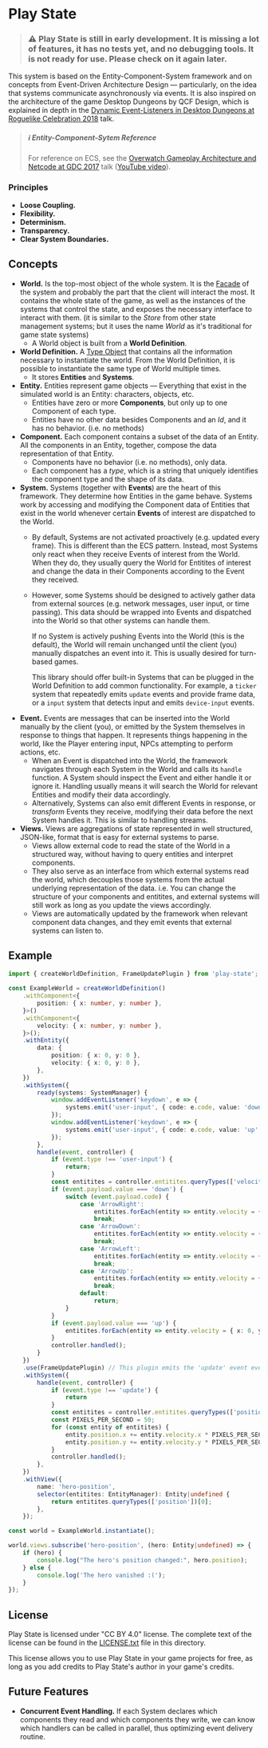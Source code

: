 # Play State

> ### ⚠ Play State is still in early development. It is missing a lot of features, it has no tests yet, and no debugging tools. It is not ready for use. Please check on it again later.

This system is based on the Entity-Component-System framework and on concepts from Event-Driven Architecture Design — particularly, on the idea that systems communicate asynchronously via events. It is also inspired on the architecture of the game Desktop Dungeons by QCF Design, which is explained in depth in the [Dynamic Event-Listeners in Desktop Dungeons at Roguelike Celebration 2018](https://www.youtube.com/watch?v=p48ArjJweSo) talk.

> ##### ℹ Entity-Component-Sytem Reference
> For reference on ECS, see the [Overwatch Gameplay Architecture and Netcode at GDC 2017](https://www.gdcvault.com/play/1024001/-Overwatch-Gameplay-Architecture-and) talk ([YouTube video](https://www.youtube.com/watch?v=W3aieHjyNvw)).

### Principles

- **Loose Coupling.**
- **Flexibility.**
- **Determinism.**
- **Transparency.**
- **Clear System Boundaries.**

## Concepts

- **World.** Is the top-most object of the whole system. It is the [Facade](https://en.wikipedia.org/wiki/Facade_pattern) of the system and probably the part that the client will interact the most. It contains the whole state of the game, as well as the instances of the systems that control the state, and exposes the necessary interface to interact with them. (it is similar to the *Store* from other state management systems; but it uses the name *World* as it's traditional for game state systems)
	- A World object is built from a **World Definition**.
- **World Definition.** A [Type Object](https://gameprogrammingpatterns.com/type-object.html) that contains all the information necessary to instantiate the world. From the World Definition, it is possible to instantiate the same type of World multiple times.
	- It stores **Entities** and **Systems**.
- **Entity.** Entities represent game objects — Everything that exist in the simulated world is an Entity: characters, objects, etc.
	- Entities have zero or more **Components**, but only up to one Component of each type.
	- Entities have no other data besides Components and an *Id*, and it has no behavior. (i.e. no methods)
- **Component.** Each component contains a subset of the data of an Entity. All the components in an Entity, together, compose the data representation of that Entity.
	- Components have no behavior (i.e. no methods), only data.
	- Each component has a *type*, which is a string that uniquely identifies the component type and the shape of its data.
- **System.** Systems (together with **Events**) are the heart of this framework. They determine how Entities in the game behave. Systems work by accessing and modifying the Component data of Entities that exist in the world whenever certain **Events** of interest are dispatched to the World.
	- By default, Systems are not activated proactively (e.g. updated every frame). This is different than the ECS pattern. Instead, most Systems only react when they receive Events of interest from the World. When they do, they usually query the World for Entitites of interest and change the data in their Components according to the Event they received.
	- However, some Systems should be designed to actively gather data from external sources (e.g. network messages, user input, or time passing). This data should be wrapped into Events and dispatched into the World so that other systems can handle them.

	  If no System is actively pushing Events into the World (this is the default), the World will remain unchanged until the client (you) manually dispatches an event into it. This is usually desired for turn-based games.

	  This library should offer built-in Systems that can be plugged in the World Definition to add common functionality. For example, a `ticker` system that repeatedly emits `update` events and provide frame data, or a `input` system that detects input and emits `device-input` events.
- **Event.** Events are messages that can be inserted into the World manually by the client (you), or emitted by the System themselves in response to things that happen. It represents things happening in the world, like the Player entering input, NPCs attempting to perform actions, etc.
	- When an Event is dispatched into the World, the framework navigates through each System in the World and calls its `handle` function. A System should inspect the Event and either handle it or ignore it. Handling usually means it will search the World for relevant Entities and modify their data accordingly.
	- Alternatively, Systems can also emit different Events in response, or *transform* Events they receive, modifying their data before the next System handles it. This is similar to handling streams.
- **Views.** Views are aggregations of state represented in well structured, JSON-like, format that is easy for external
	systems to parse.
	- Views allow external code to read the state of the World in a structured way, without having to
	query entities and interpret components.
	- They also serve as an interface from which external systems read the world,
	which decouples those systems from the actual underlying representation of the data. i.e. You can change the
	structure of your components and entitites, and external systems will still work as long as you update the views
	accordingly.
	- Views are automatically updated by the framework when relevant component data changes, and they emit events that
	external systems can listen to.

## Example

```ts
import { createWorldDefinition, FrameUpdatePlugin } from 'play-state';

const ExampleWorld = createWorldDefinition()
	.withComponent<{
		position: { x: number, y: number },
	}>()
	.withComponent<{
		velocity: { x: number, y: number },
	}>();
	.withEntity({
		data: {
			position: { x: 0, y: 0 },
			velocity: { x: 0, y: 0 },
		},
	})
	.withSystem({
		ready(systems: SystemManager) {
			window.addEventListener('keydown', e => {
				systems.emit('user-input', { code: e.code, value: 'down' });
			});
			window.addEventListener('keydown', e => {
				systems.emit('user-input', { code: e.code, value: 'up' });
			});
		},
		handle(event, controller) {
			if (event.type !== 'user-input') {
				return;
			}
			const entitites = controller.entitites.queryTypes(['velocity']);
			if (event.payload.value === 'down') {
				switch (event.payload.code) {
					case 'ArrowRight':
						entitites.forEach(entity => entity.velocity = { x: 1, y: 0 });
						break;
					case 'ArrowDown':
						entitites.forEach(entity => entity.velocity = { x: 0, y: 1 });
						break;
					case 'ArrowLeft':
						entitites.forEach(entity => entity.velocity = { x: -1, y: 0 });
						break;
					case 'ArrowUp':
						entitites.forEach(entity => entity.velocity = { x: 0, y: -1 });
						break;
					default:
						return;
				}
			}
			if (event.payload.value === 'up') {
				entitites.forEach(entity => entity.velocity = { x: 0, y: 0 });
			}
			controller.handled();
		}
	})
	.use(FrameUpdatePlugin) // This plugin emits the 'update' event every frame (this is not a default in `play-state`)
	.withSystem({
		handle(event, controller) {
			if (event.type !== 'update') {
				return
			}
			const entitites = controller.entitites.queryTypes(['position', 'velocity']);
			const PIXELS_PER_SECOND = 50;
			for (const entity of entitites) {
				entity.position.x += entity.velocity.x * PIXELS_PER_SECOND * event.payload.delta;
				entity.position.y += entity.velocity.y * PIXELS_PER_SECOND * event.payload.delta;
			}
			controller.handled();
		},
	})
	.withView({
		name: 'hero-position',
		selector(entitites: EntityManager): Entity|undefined {
			return entitites.queryTypes(['position'])[0];
		},
	});

const world = ExampleWorld.instantiate();

world.views.subscribe('hero-position', (hero: Entity|undefined) => {
	if (hero) {
		console.log("The hero's position changed:", hero.position);
	} else {
		console.log('The hero vanished :(');
	}
});
```

## License

Play State is licensed under "CC BY 4.0" license.
The complete text of the license can be found in the [LICENSE.txt](./LICENSE.txt) file in this directory.

This license allows you to use Play State in your game projects for free,
as long as you add credits to Play State's author in your game's credits.

## Future Features

- **Concurrent Event Handling.** If each System declares which components they read and which components they write, we can know which handlers can be called in parallel, thus optimizing event delivery routine.
